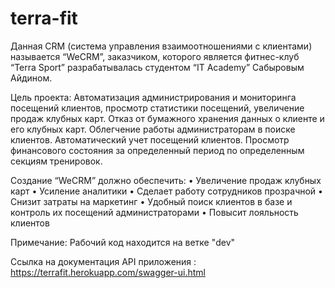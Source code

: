 # terra-fit
Данная CRM (система управления взаимоотношениями с клиентами) называется “WeCRM”, 
заказчиком, которого является фитнес-клуб “Terra Sport” разрабатывалась студентом “IT Academy” Сабыровым Айдином.

Цель проекта:
Автоматизация администрирования и мониторинга посещений клиентов, просмотр статистики посещений, увеличение продаж клубных карт.
Отказ от бумажного хранения данных о клиенте и его клубных карт.
Облегчение работы администраторам в поиске клиентов.
Автоматический учет посещений клиентов.
Просмотр финансового состояния за определенный период по определенным секциям тренировок.

Создание “WeCRM” должно обеспечить:
    • Увеличение продаж клубных карт
    • Усиление аналитики
    • Сделает работу сотрудников прозрачной
    • Снизит затраты на маркетинг
    • Удобный поиск клиентов в базе и контроль их посещений администраторами
    • Повысит лояльность клиентов

Примечание:
Рабочий код находится на ветке "dev"

Ссылка на документация API приложения : https://terrafit.herokuapp.com/swagger-ui.html

